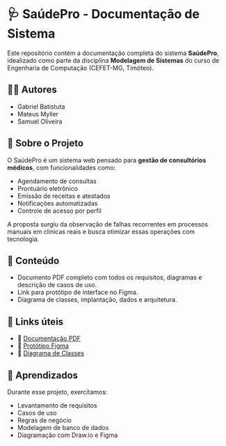 # 🩺 SaúdePro - Documentação de Sistema

Este repositório contém a documentação completa do sistema **SaúdePro**, idealizado como parte da disciplina **Modelagem de Sistemas** do curso de Engenharia de Computação (CEFET-MG, Timóteo).

## 👨‍💻 Autores

- Gabriel Batistuta  
- Mateus Myller  
- Samuel Oliveira

## 📌 Sobre o Projeto

O SaúdePro é um sistema web pensado para **gestão de consultórios médicos**, com funcionalidades como:

- Agendamento de consultas
- Prontuário eletrônico
- Emissão de receitas e atestados
- Notificações automatizadas
- Controle de acesso por perfil

A proposta surgiu da observação de falhas recorrentes em processos manuais em clínicas reais e busca otimizar essas operações com tecnologia.

## 📂 Conteúdo

- Documento PDF completo com todos os requisitos, diagramas e descrição de casos de uso.
- Link para protótipo de interface no Figma.
- Diagrama de classes, implantação, dados e arquitetura.

## 🔗 Links úteis

- 📄 [Documentação PDF](./Documentacao_do_Software_Saude_PRO.pdf)
- 🎨 [Protótipo Figma]([[https://www.figma.com/design/GneER6iUuilfGSjnqAwUSr/SaudePro?node-id=0-1](https://www.figma.com/proto/GneER6iUuilfGSjnqAwUSr/SaudePro?node-id=0-1&t=LlMpv3DhJvTK1wnk-1)](https://www.figma.com/design/GneER6iUuilfGSjnqAwUSr/SaudePro?node-id=0-1&p=f&t=LlMpv3DhJvTK1wnk-0))
- 📁 [Diagrama de Classes](https://drive.google.com/file/d/11SXfEq9bLOx0A60pcW1cQ2k6IAKJLiZz/view)

## 🧠 Aprendizados

Durante esse projeto, exercitamos:

- Levantamento de requisitos
- Casos de uso
- Regras de negócio
- Modelagem de banco de dados
- Diagramação com Draw.io e Figma
